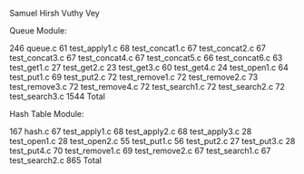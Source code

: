 Samuel Hirsh 
Vuthy Vey


Queue Module:

246 queue.c
61 test_apply1.c
68 test_concat1.c
67 test_concat2.c
67 test_concat3.c
67 test_concat4.c
67 test_concat5.c
66 test_concat6.c
63 test_get1.c
27 test_get2.c
23 test_get3.c
60 test_get4.c
24 test_open1.c
64 test_put1.c
69 test_put2.c
72 test_remove1.c
72 test_remove2.c
73 test_remove3.c
72 test_remove4.c
72 test_search1.c
72 test_search2.c
72 test_search3.c
1544 Total

Hash Table Module:

167 hash.c
67 test_apply1.c
68 test_apply2.c
68 test_apply3.c
28 test_open1.c
28 test_open2.c
55 test_put1.c
56 test_put2.c
27 test_put3.c
28 test_put4.c
70 test_remove1.c
69 test_remove2.c
67 test_search1.c
67 test_search2.c
865 Total
